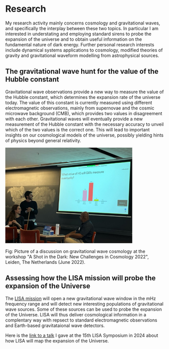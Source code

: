 # Research

My research activity mainly concerns cosmology and gravitational waves, and specifically the interplay between these two topics. In particular I am interested in understating and employing standard sirens to probe the expansion of the universe and to obtain useful information on the fundamental nature of dark energy. Further personal research interests include dynamical systems applications to cosmology, modified theories of gravity and gravitational waveform modelling from astrophysical sources.

## The gravitational wave hunt for the value of the Hubble constant

Gravitational wave observations provide a new way to measure the value of the Hubble constant, which determines the expansion rate of the universe today. The value of this constant is currently measured using different electromagnetic observations, mainly from supernovae and the cosmic microwave background (CMB), which provides two values in disagreement with each other. Gravitational waves will eventually provide a new measurement of the Hubble constant with the necessary accuracy to unveil which of the two values is the correct one. This will lead to important insights on our cosmological models of the universe, possibly yielding hints of physics beyond general relativity.

<img src="/assets/img/IMG_3029.jpeg" height="300" />

Fig: Picture of a discussion on gravitational wave cosmology at the workshop "A Shot in the Dark: New Challenges in Cosmology 2022", Leiden, The Netherlands (June 2022).

## Assessing how the LISA mission will probe the expansion of the Universe

The [LISA mission](https://www.lisamission.org) will open a new gravitational wave window in the mHz frequency range and will detect new interesting populations of gravitational wave sources. Some of these sources can be used to probe the expansion of the Universe. LISA will thus deliver cosmological information in a complentary way with repsect to standard electromagnetic observations and Earth-based gravitataional wave detectors.

Here is the [link to a talk](https://www.youtube.com/watch?v=ZZn5mxhwSLQ&list=PLzmcUBaevwOvHXvFgVGAX_o_CJg6xbOtW&index=5) I gave at the 15th LISA Symposium in 2024 about how LISA will map the expansion of the Universe.
